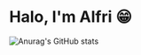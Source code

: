 # Halo, I'm Alfri 😁
![Anurag's GitHub stats](https://github-readme-stats.vercel.app/api?username=afyznode&show=reviews,discussions_started,discussions_answered,prs_merged,prs_merged_percentage)
